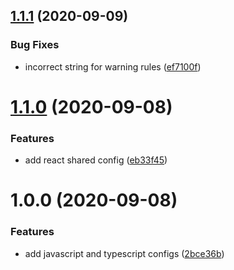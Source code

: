 ## [1.1.1](https://github.com/myrovh/eslint-config-bigbrain/compare/v1.1.0...v1.1.1) (2020-09-09)


### Bug Fixes

* incorrect string for warning rules ([ef7100f](https://github.com/myrovh/eslint-config-bigbrain/commit/ef7100fdb80e58da0c3fbefabb26f35ba959f1cf))

# [1.1.0](https://github.com/myrovh/eslint-config-bigbrain/compare/v1.0.0...v1.1.0) (2020-09-08)


### Features

* add react shared config ([eb33f45](https://github.com/myrovh/eslint-config-bigbrain/commit/eb33f45fc69965310aae6a92911051ed8f6e23f9))

# 1.0.0 (2020-09-08)


### Features

* add javascript and typescript configs ([2bce36b](https://github.com/myrovh/eslint-config-bigbrain/commit/2bce36bc2d8e4be6ae87a8a8f5ffeb9f03e0642e))
